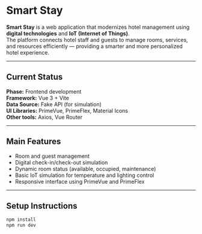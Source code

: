 # Smart Stay

**Smart Stay** is a web application that modernizes hotel management using **digital technologies** and **IoT (Internet of Things)**.  
The platform connects hotel staff and guests to manage rooms, services, and resources efficiently — providing a smarter and more personalized hotel experience.

---

## Current Status

**Phase:** Frontend development  
**Framework:** Vue 3 + Vite  
**Data Source:** Fake API (for simulation)  
**UI Libraries:** PrimeVue, PrimeFlex, Material Icons  
**Other tools:** Axios, Vue Router

---

## Main Features

- Room and guest management
- Digital check-in/check-out simulation
- Dynamic room status (available, occupied, maintenance)
- Basic IoT simulation for temperature and lighting control
- Responsive interface using PrimeVue and PrimeFlex

---

## Setup Instructions

```bash
npm install
npm run dev
